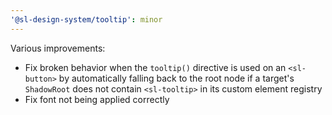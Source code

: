 ```yaml
---
'@sl-design-system/tooltip': minor
---
```


Various improvements:
- Fix broken behavior when the `tooltip()` directive is used on an `<sl-button>` by automatically falling back to the root node if a target's `ShadowRoot` does not contain `<sl-tooltip>` in its custom element registry
- Fix font not being applied correctly
